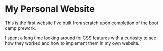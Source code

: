 # My Personal Website

This is the first website I've built from scratch upon completion of the boot camp prework.  

I spent a long time looking around for CSS features with a curiosity to see how they worked and how to implement them in my own website.  